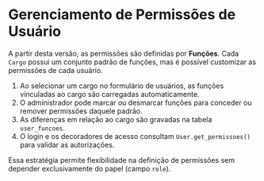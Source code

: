 # Gerenciamento de Permissões de Usuário

A partir desta versão, as permissões são definidas por **Funções**. Cada `Cargo` possui um conjunto padrão de funções, mas é possível customizar as permissões de cada usuário.

1. Ao selecionar um cargo no formulário de usuários, as funções vinculadas ao cargo são carregadas automaticamente.
2. O administrador pode marcar ou desmarcar funções para conceder ou remover permissões daquele padrão.
3. As diferenças em relação ao cargo são gravadas na tabela `user_funcoes`.
4. O login e os decoradores de acesso consultam `User.get_permissoes()` para validar as autorizações.

Essa estratégia permite flexibilidade na definição de permissões sem depender exclusivamente do papel (campo `role`).
